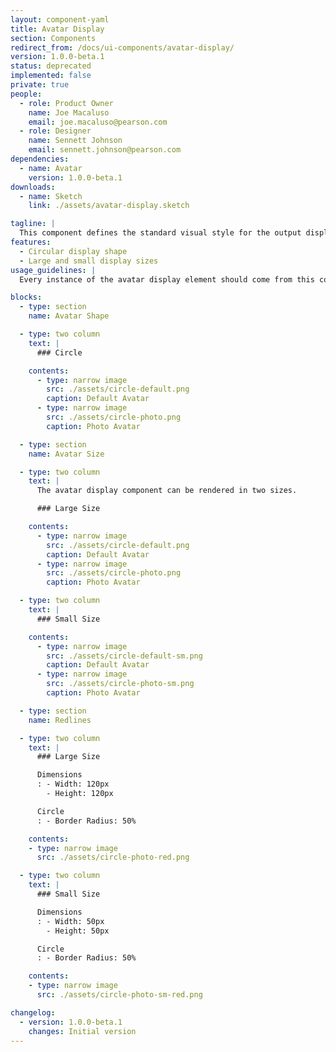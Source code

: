 ```yaml
---
layout: component-yaml
title: Avatar Display
section: Components
redirect_from: /docs/ui-components/avatar-display/
version: 1.0.0-beta.1
status: deprecated
implemented: false
private: true
people:
  - role: Product Owner
    name: Joe Macaluso
    email: joe.macaluso@pearson.com
  - role: Designer
    name: Sennett Johnson
    email: sennett.johnson@pearson.com
dependencies:
  - name: Avatar
    version: 1.0.0-beta.1
downloads:
  - name: Sketch
    link: ./assets/avatar-display.sketch

tagline: |
  This component defines the standard visual style for the output display of an avatar element.
features:
  - Circular display shape
  - Large and small display sizes
usage_guidelines: |
  Every instance of the avatar display element should come from this component.

blocks:
  - type: section
    name: Avatar Shape

  - type: two column
    text: |
      ### Circle

    contents:
      - type: narrow image
        src: ./assets/circle-default.png
        caption: Default Avatar
      - type: narrow image
        src: ./assets/circle-photo.png
        caption: Photo Avatar

  - type: section
    name: Avatar Size

  - type: two column
    text: |
      The avatar display component can be rendered in two sizes.

      ### Large Size

    contents:
      - type: narrow image
        src: ./assets/circle-default.png
        caption: Default Avatar
      - type: narrow image
        src: ./assets/circle-photo.png
        caption: Photo Avatar

  - type: two column
    text: |
      ### Small Size

    contents:
      - type: narrow image
        src: ./assets/circle-default-sm.png
        caption: Default Avatar
      - type: narrow image
        src: ./assets/circle-photo-sm.png
        caption: Photo Avatar

  - type: section
    name: Redlines

  - type: two column
    text: |
      ### Large Size

      Dimensions
      : - Width: 120px
        - Height: 120px

      Circle
      : - Border Radius: 50%

    contents:
    - type: narrow image
      src: ./assets/circle-photo-red.png

  - type: two column
    text: |
      ### Small Size

      Dimensions
      : - Width: 50px
        - Height: 50px

      Circle
      : - Border Radius: 50%

    contents:
    - type: narrow image
      src: ./assets/circle-photo-sm-red.png

changelog:
  - version: 1.0.0-beta.1
    changes: Initial version
---
```

